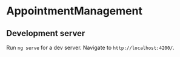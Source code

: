 # AppointmentManagement

## Development server

Run `ng serve` for a dev server. Navigate to `http://localhost:4200/`.